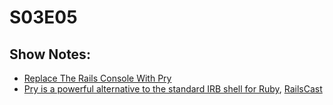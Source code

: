 # S03E05
## Show Notes:

* [Replace The Rails Console With Pry](http://www.dotnetguy.co.uk/post/2011/08/23/replace-the-rails-console-with-pry) 
* [Pry is a powerful alternative to the standard IRB shell for Ruby](http://pry.github.com/), [RailsCast](http://railscasts.com/episodes/280-pry-with-rails)



